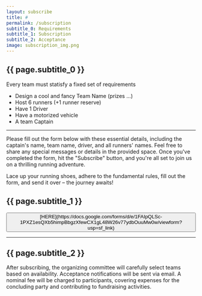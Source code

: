 ```yaml
---
layout: subscribe
title: #
permalink: /subscription
subtitle_0: Requirements
subtitle_1: Subscription
subtitle_2: Acceptance
image: subscription_img.png
---
```


<h2>
{{ page.subtitle_0 }}
</h2>

Every team must statisfy a fixed set of requirements 


<ul>
    <li>Design a cool and fancy Team Name (prizes ...)</li>
    <li>Host 6 runners (+1 runner reserve)</li>
    <li>Have 1 Driver</li>
    <li>Have a motorized vehicle</li>
    <li>A team Captain</li>
</ul>

<hr>

Please fill out the form below with these essential details, including the captain's name, team name, driver, and all runners' names. Feel free to share any special messages or details in the provided space. Once you've completed the form, hit the "Subscribe" button, and you're all set to join us on a thrilling running adventure.

Lace up your running shoes, adhere to the fundamental rules, fill out the form, and send it over – the journey awaits!

<h2>
{{ page.subtitle_1 }}
</h2>

<button>
[HERE](https://docs.google.com/forms/d/e/1FAIpQLSc-1PXZ1esQXb5himpBbgzXfewCX1gL48W26v77ydbOuuMw0w/viewform?usp=sf_link)
</button>

<hr>

<h2>
{{ page.subtitle_2 }}
</h2>

After subscribing, the organizing committee will carefully select teams based on availability. Acceptance notifications will be sent via email. A nominal fee will be charged to participants, covering expenses for the concluding party and contributing to fundraising activities.